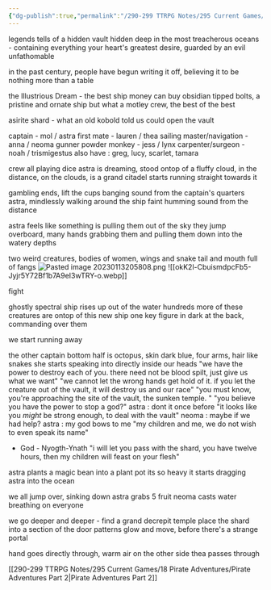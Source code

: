 ```yaml
---
{"dg-publish":true,"permalink":"/290-299 TTRPG Notes/295 Current Games/18 Pirate Adventures/Pirate Adventures/"}
---
```



legends tells of a hidden vault hidden deep in the most treacherous oceans - containing everything your heart's greatest desire, guarded by an evil unfathomable

in the past century, people have begun writing it off, believing it to be nothing more than a table

the Illustrious Dream - the best ship money can buy
obsidian tipped bolts, a pristine and ornate ship
but what a motley crew, the best of the best

asirite shard - what an old kobold told us could open the vault

captain - mol / astra
first mate - lauren / thea
sailing master/navigation - anna / neoma
gunner powder monkey - jess / lynx
carpenter/surgeon - noah / trismigestus
also have : greg, lucy, scarlet, tamara

crew all playing dice
astra is dreaming, stood ontop of a fluffy cloud, in the distance, on the clouds, is a grand citadel
starts running straight towards it

gambling ends, lift the cups
banging sound from the captain's quarters
astra, mindlessly walking around the ship
faint humming sound from the distance

astra feels like something is pulling them out of the sky
they jump overboard, many hands grabbing them and pulling them down into the watery depths

two weird creatures, bodies of women, wings and snake tail and mouth full of fangs
![Pasted image 20230113205808.png](/img/user/290-299%20TTRPG%20Notes/295%20Current%20Games/18%20Pirate%20Adventures/Pasted%20image%2020230113205808.png) ![[okK2l-CbuismdpcFb5-Jyjr5Y72Bf1b7A9eI3wTRY-o.webp]]

fight

ghostly spectral ship rises up out of the water
hundreds more of these creatures are ontop of this new ship
one key figure in dark at the back, commanding over them

we start running away

the other captain
bottom half is octopus, skin dark blue, four arms, hair like snakes
she starts speaking into directly inside our heads "we have the power to destroy each of you. there need not be blood spilt, just give us what we want"
"we cannot let the wrong hands get hold of it. if you let the creature out of the vault, it will destroy us and our race"
"you must know, you're approaching the site of the vault, the sunken temple. "
"you believe you have the power to stop a god?"
astra : dont it once before
"it looks like you _might_ be strong enough, to deal with the vault"
neoma : maybe if we had help?
astra : my god bows to me
"my children and me, we do not wish to even speak its name"
- God - Nyogth-Ynath
"i will let you pass with the shard, you have twelve hours, then my children will feast on your flesh"

astra plants a magic bean into a plant pot
its so heavy it starts dragging astra into the ocean

we all jump over, sinking down
astra grabs 5 fruit
neoma casts water breathing on everyone

we go deeper and deeper - find a grand decrepit temple
place the shard into a section of the door
patterns glow and move, before there's a strange portal

hand goes directly through, warm air on the other side
thea passes through

[[290-299 TTRPG Notes/295 Current Games/18 Pirate Adventures/Pirate Adventures Part 2\|Pirate Adventures Part 2]]